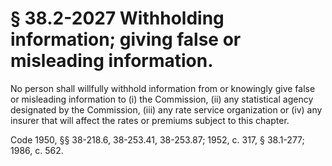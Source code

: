 # § 38.2-2027 Withholding information; giving false or misleading information.

<p>No person shall willfully withhold information from or knowingly give false or misleading information to (i) the Commission, (ii) any statistical agency designated by the Commission, (iii) any rate service organization or (iv) any insurer that will affect the rates or premiums subject to this chapter.</p><p>Code 1950, §§ 38-218.6, 38-253.41, 38-253.87; 1952, c. 317, § 38.1-277; 1986, c. 562.</p>